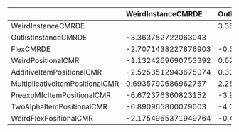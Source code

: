 |                                 | WeirdInstanceCMRDE   | OutlistInstanceCMRDE   | FlexCMRDE            | WeirdPositionalCMR   | AdditiveItemPositionalCMR   | MultiplicativeItemPositionalCMR   | PreexpMfcItemPositionalCMR   | TwoAlphaItemPositionalCMR   | WeirdFlexPositionalCMR   |
|:--------------------------------|:---------------------|:-----------------------|:---------------------|:---------------------|:----------------------------|:----------------------------------|:-----------------------------|:----------------------------|:-------------------------|
| WeirdInstanceCMRDE              |                      | 3.363752722063043      | 2.7071438227876903   | 1.1324269690753392   | 2.5253512943675074          | -0.6935790686962767               | 6.672376360823152            | 6.890965800079003           | 2.1754965371949764       |
| OutlistInstanceCMRDE            | -3.363752722063043   |                        | 0.3254783238404707   | -0.6202532391624076  | -0.30991886365619253        | -2.250972535784615                | 3.9251503818518367           | 4.08147057399039            | 0.411810475060951        |
| FlexCMRDE                       | -2.7071438227876903  | -0.3254783238404707    |                      | -0.8382538195401015  | -0.5592450421139681         | -2.3162778935702852               | 3.9555309658366338           | 4.134575007626071           | 0.29512765329218454      |
| WeirdPositionalCMR              | -1.1324269690753392  | 0.6202532391624076     | 0.8382538195401015   |                      | 0.5466492401226523          | -1.4151277798809225               | 3.3227750935922318           | 4.453600814333433           | 1.7539529716756483       |
| AdditiveItemPositionalCMR       | -2.5253512943675074  | 0.30991886365619253    | 0.5592450421139681   | -0.5466492401226523  |                             | -1.9352984638929478               | 4.678667121571099            | 5.024992118069332           | 0.8986343866313031       |
| MultiplicativeItemPositionalCMR | 0.6935790686962767   | 2.250972535784615      | 2.3162778935702852   | 1.4151277798809225   | 1.9352984638929478          |                                   | 4.505039173952525            | 5.113003571955336           | 2.3487248699005          |
| PreexpMfcItemPositionalCMR      | -6.672376360823152   | -3.9251503818518367    | -3.9555309658366338  | -3.3227750935922318  | -4.678667121571099          | -4.505039173952525                |                              | 1.6498306494902226          | -2.4132037120310934      |
| TwoAlphaItemPositionalCMR       | -6.890965800079003   | -4.08147057399039      | -4.134575007626071   | -4.453600814333433   | -5.024992118069332          | -5.113003571955336                | -1.6498306494902226          |                             | -3.634296835439107       |
| WeirdFlexPositionalCMR          | -2.1754965371949764  | -0.411810475060951     | -0.29512765329218454 | -1.7539529716756483  | -0.8986343866313031         | -2.3487248699005                  | 2.4132037120310934           | 3.634296835439107           |                          |